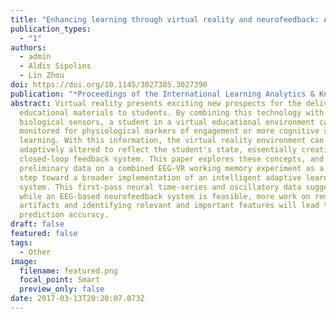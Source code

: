 ```yaml
---
title: "Enhancing learning through virtual reality and neurofeedback: A first step"
publication_types:
  - "1"
authors:
  - admin
  - Aldis Sipolins
  - Lin Zhou
doi: https://doi.org/10.1145/3027385.3027390
publication: "*Proceedings of the International Learning Analytics & Knowledge Conference, 398-403*"
abstract: Virtual reality presents exciting new prospects for the delivery of
  educational materials to students. By combining this technology with
  biological sensors, a student in a virtual educational environment can be
  monitored for physiological markers of engagement or more cognitive states of
  learning. With this information, the virtual reality environment can be
  adaptively altered to reflect the student's state, essentially creating a
  closed-loop feedback system. This paper explores these concepts, and presents
  preliminary data on a combined EEG-VR working memory experiment as a first
  step toward a broader implementation of an intelligent adaptive learning
  system. This first-pass neural time-series and oscillatory data suggest that
  while an EEG-based neurofeedback system is feasible, more work on removing
  artifacts and identifying relevant and important features will lead to higher
  prediction accuracy.
draft: false
featured: false
tags:
  - Other
image:
  filename: featured.png
  focal_point: Smart
  preview_only: false
date: 2017-03-13T20:20:07.073Z
---
```

